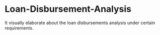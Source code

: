 # Loan-Disbursement-Analysis
It visually elaborate about the loan disbursements analysis under certain requirements.
